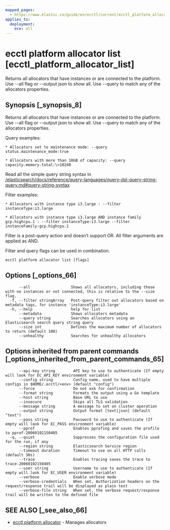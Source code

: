 ```yaml
---
mapped_pages:
  - https://www.elastic.co/guide/en/ecctl/current/ecctl_platform_allocator_list.html
applies_to:
  deployment:
    ece: all
---
```


# ecctl platform allocator list [ecctl_platform_allocator_list]

Returns all allocators that have instances or are connected to the platform.
Use --all flag or --output json to show all. Use --query to match any of the allocators properties.


## Synopsis [_synopsis_8]

Returns all allocators that have instances or are connected to the platform. Use --all flag or --output json to show all. Use --query to match any of the allocators properties.

Query examples:

```
* Allocators set to maintenance mode: --query status.maintenance_mode:true

* Allocators with more than 10GB of capacity: --query capacity.memory.total:\>10240
```
Read all the simple query string syntax in [/elasticsearch/docs/reference/query-languages/query-dsl-query-string-query.md#query-string-syntax](elasticsearch://reference/query-languages/query-dsl-query-string-query.md#query-string-syntax)

Filter examples:

```
* Allocators with instance type i3.large : --filter instanceType:i3.large

* Allocators with instance type i3.large AND instance family gcp.highcpu.1 : --filter instanceType:i3.large --filter instanceFamily:gcp.highcpu.1
```
Filter is a post-query action and doesn’t support OR. All filter arguments are applied as AND.

Filter and query flags can be used in combination.

```
ecctl platform allocator list [flags]
```


## Options [_options_66]

```
      --all                  Shows all allocators, including those with no instances or not connected, this is relative to the --size flag.
  -f, --filter stringArray   Post-query filter out allocators based on metadata tags, for instance 'instanceType:i3.large'
  -h, --help                 help for list
      --metadata             Shows allocators metadata
      --query string         Searches allocators using an Elasticsearch search query string query
      --size int             Defines the maximum number of allocators to return (default 100)
      --unhealthy            Searches for unhealthy allocators
```


## Options inherited from parent commands [_options_inherited_from_parent_commands_65]

```
      --api-key string        API key to use to authenticate (If empty will look for EC_API_KEY environment variable)
      --config string         Config name, used to have multiple configs in $HOME/.ecctl/<env> (default "config")
      --force                 Do not ask for confirmation
      --format string         Formats the output using a Go template
      --host string           Base URL to use
      --insecure              Skips all TLS validation
      --message string        A message to set on cluster operation
      --output string         Output format [text|json] (default "text")
      --pass string           Password to use to authenticate (If empty will look for EC_PASS environment variable)
      --pprof                 Enables pprofing and saves the profile to pprof-20060102150405
  -q, --quiet                 Suppresses the configuration file used for the run, if any
      --region string         Elasticsearch Service region
      --timeout duration      Timeout to use on all HTTP calls (default 30s)
      --trace                 Enables tracing saves the trace to trace-20060102150405
      --user string           Username to use to authenticate (If empty will look for EC_USER environment variable)
      --verbose               Enable verbose mode
      --verbose-credentials   When set, Authorization headers on the request/response trail will be displayed as plain text
      --verbose-file string   When set, the verbose request/response trail will be written to the defined file
```


## SEE ALSO [_see_also_66]

* [ecctl platform allocator](/reference/ecctl_platform_allocator.md)	 - Manages allocators